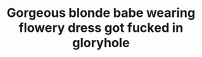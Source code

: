 ---
layout: post
title: Gorgeous blonde babe wearing flowery dress got fucked in gloryhole
duration: '10:10'
view: 308
rate: 2
video: 'http://fantasti.cc/embed/579447/'
category: 
 - blonde
 - busty
 - glory-hole
 - gorgeous
 - stunning
tags: 
 - big-black-cock
priority: 0.9
changefreq: daily
---